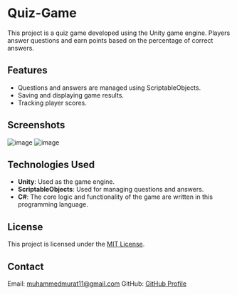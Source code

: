 # Quiz-Game

This project is a quiz game developed using the Unity game engine. Players answer questions and earn points based on the percentage of correct answers.

## Features

- Questions and answers are managed using ScriptableObjects.
- Saving and displaying game results.
- Tracking player scores.

## Screenshots

![image](https://github.com/mmuratd/Quiz-Game/assets/76118329/e5026724-5997-4935-96e9-959730d5c7d7)
![image](https://github.com/mmuratd/Quiz-Game/assets/76118329/80ee51ab-ede0-4a8a-9256-8a5e854f5e59)


## Technologies Used

- **Unity**: Used as the game engine.
- **ScriptableObjects**: Used for managing questions and answers.
- **C#**: The core logic and functionality of the game are written in this programming language.

## License

This project is licensed under the [MIT License](LICENSE).

## Contact

Email: [muhammedmurat11@gmail.com](mailto:muhammedmurat11@gmail.com)
GitHub: [GitHub Profile](https://github.com/mmuratd)
